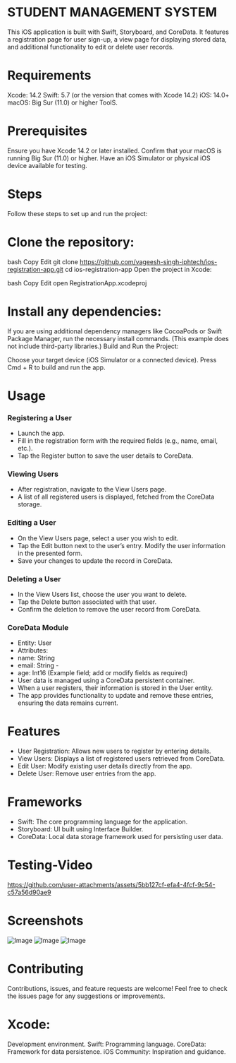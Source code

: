 # STUDENT MANAGEMENT SYSTEM

This iOS application is built with Swift, Storyboard, and CoreData. It features a registration page for user sign-up, a view page for displaying stored data, and additional functionality to edit or delete user records.

# Requirements

Xcode: 14.2 Swift: 5.7 (or the version that comes with Xcode 14.2) iOS: 14.0+ macOS: Big Sur (11.0) or higher ToolS.

# Prerequisites

Ensure you have Xcode 14.2 or later installed. Confirm that your macOS is running Big Sur (11.0) or higher. Have an iOS Simulator or physical iOS device available for testing. 

# Steps
Follow these steps to set up and run the project:
# Clone the repository:

bash Copy Edit git clone https://github.com/vageesh-singh-iphtech/ios-registration-app.git cd ios-registration-app Open the project in Xcode:

bash Copy Edit open RegistrationApp.xcodeproj

# Install any dependencies:

If you are using additional dependency managers like CocoaPods or Swift Package Manager, run the necessary install commands. (This example does not include third-party libraries.) Build and Run the Project:

Choose your target device (iOS Simulator or a connected device). Press Cmd + R to build and run the app.

# Usage

### Registering a User

- Launch the app. 
- Fill in the registration form with the required fields (e.g., name, email, etc.). 
- Tap the Register button to save the user details to CoreData.

### Viewing Users

- After registration, navigate to the View Users page. 
- A list of all registered users is displayed, fetched from the CoreData storage.

### Editing a User

- On the View Users page, select a user you wish to edit. 
- Tap the Edit button next to the user’s entry. Modify the user information in the presented form. 
- Save your changes to update the record in CoreData.

### Deleting a User

- In the View Users list, choose the user you want to delete. 
- Tap the Delete button associated with that user. 
- Confirm the deletion to remove the user record from CoreData.

### CoreData Module

- Entity: User 
- Attributes: 
- name: String 
- email: String -
- age: Int16 (Example field; add or modify fields as required) 
- User data is managed using a CoreData persistent container.
- When a user registers, their information is stored in the User entity. 
- The app provides functionality to update and remove these entries, ensuring the data remains current.

# Features

- User Registration: Allows new users to register by entering details. 
- View Users: Displays a list of registered users retrieved from CoreData. 
- Edit User: Modify existing user details directly from the app. 
- Delete User: Remove user entries from the app. 


# Frameworks

- Swift: The core programming language for the application. 
- Storyboard: UI built using Interface Builder. 
- CoreData: Local data storage framework used for persisting user data.

# Testing-Video
https://github.com/user-attachments/assets/5bb127cf-efa4-4fcf-9c54-c57a56d90ae9

# Screenshots

![Image](https://github.com/user-attachments/assets/67858df8-5f72-46c7-90e6-6685b27fcc5b)
![Image](https://github.com/user-attachments/assets/a3342466-cfdf-4f4b-bab9-5efc0331bc9d)
![Image](https://github.com/user-attachments/assets/8a4bef19-7df1-46c2-be6d-e175d7c86400)


# Contributing

Contributions, issues, and feature requests are welcome! Feel free to check the issues page for any suggestions or improvements.

# Xcode: 

Development environment. Swift: Programming language. CoreData: Framework for data persistence. iOS Community: Inspiration and guidance.
